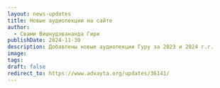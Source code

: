 ```yaml
---
layout: news-updates
title: Новые аудиолекции на сайте
author:
  - Свами Вишнудэвананда Гири
publishDate: 2024-11-30
description: Добавлены новые аудиолекции Гуру за 2023 и 2024 г.г.
image: 
tags: 
draft: false
redirect_to: https://www.advayta.org/updates/36141/
---
```


